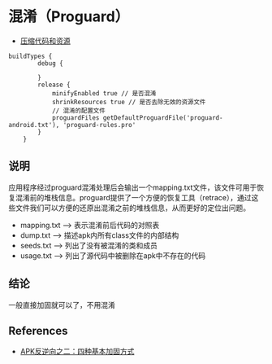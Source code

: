 # 混淆（Proguard）

* [压缩代码和资源](https://developer.android.com/studio/build/shrink-code.html?hl=zh-cn)


```
buildTypes {
        debug {

        }
        release {
            minifyEnabled true // 是否混淆
            shrinkResources true // 是否去除无效的资源文件
            // 混淆的配置文件
            proguardFiles getDefaultProguardFile('proguard-android.txt'), 'proguard-rules.pro'
        }
    }
```

## 说明

应用程序经过proguard混淆处理后会输出一个mapping.txt文件，该文件可用于恢复混淆前的堆栈信息。proguard提供了一个方便的恢复工具（retrace），通过这些文件我们可以方便的还原出混淆之前的堆栈信息，从而更好的定位出问题。

* mapping.txt —> 表示混淆前后代码的对照表
* dump.txt —> 描述apk内所有class文件的内部结构
* seeds.txt —> 列出了没有被混淆的类和成员
* usage.txt —> 列出了源代码中被删除在apk中不存在的代码

## 结论

一般直接加固就可以了，不用混淆

## References

* [APK反逆向之二：四种基本加固方式 ](https://segmentfault.com/a/1190000007314624)
